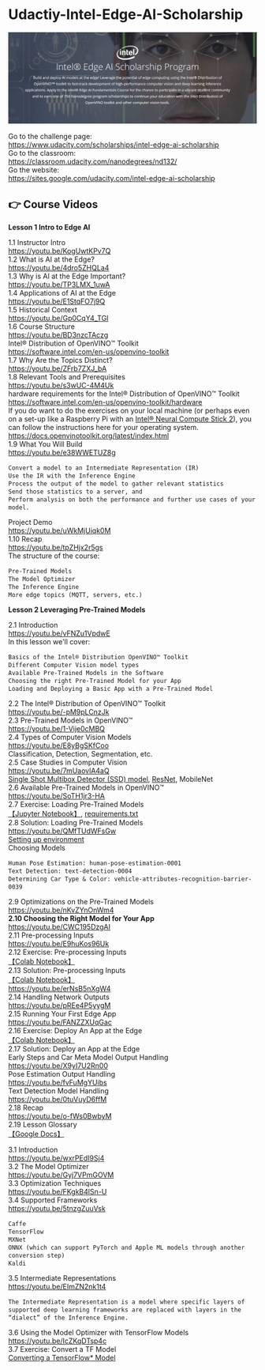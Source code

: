 ﻿# Udactiy-Intel-Edge-AI-Scholarship

<img src="https://github.com/Nov05/pictures/blob/master/Udacity/2019-12-19%20Intel%20Edge/2019-12-19%2014_14_21-Udacity%20_%20Udacity.png?raw=true">   
  
Go to the challenge page:     
https://www.udacity.com/scholarships/intel-edge-ai-scholarship     
Go to the classroom:   
https://classroom.udacity.com/nanodegrees/nd132/    
Go the website:    
https://sites.google.com/udacity.com/intel-edge-ai-scholarship    

## :point_right: Course Videos   

**Lesson 1 Intro to Edge AI**   

1.1 Instructor Intro   
https://youtu.be/KogUwtKPv7Q   
1.2 What is AI at the Edge?       
https://youtu.be/4dro5ZHQLa4     
1.3 Why is AI at the Edge Important?     
https://youtu.be/TP3LMX_1uwA    
1.4 Applications of AI at the Edge    
https://youtu.be/E1StqFO7j9Q   
1.5 Historical Context    
https://youtu.be/Gp0CqY4_TGI     
1.6 Course Structure    
https://youtu.be/BD3nzcTAczg   
Intel® Distribution of OpenVINO™ Toolkit    
https://software.intel.com/en-us/openvino-toolkit       
1.7 Why Are the Topics Distinct?    
https://youtu.be/ZFrb7ZXJ_bA   
1.8 Relevant Tools and Prerequisites    
https://youtu.be/s3wUC-4M4Uk     
hardware requirements for the Intel® Distribution of OpenVINO™ Toolkit    
https://software.intel.com/en-us/openvino-toolkit/hardware    
If you do want to do the exercises on your local machine (or perhaps even on a set-up like a Raspberry Pi with an [Intel® Neural Compute Stick 2](https://software.intel.com/en-us/articles/intel-neural-compute-stick-2-and-open-source-openvino-toolkit)), you can follow the instructions here for your operating system.    
https://docs.openvinotoolkit.org/latest/index.html      
1.9 What You Will Build      
https://youtu.be/e38WWETUZ8g    
```
Convert a model to an Intermediate Representation (IR)
Use the IR with the Inference Engine
Process the output of the model to gather relevant statistics
Send those statistics to a server, and
Perform analysis on both the performance and further use cases of your model.
```
Project Demo    
https://youtu.be/uWkMjUiqk0M   
1.10 Recap   
https://youtu.be/tpZHjx2r5gs    
The structure of the course:     
```
Pre-Trained Models
The Model Optimizer
The Inference Engine
More edge topics (MQTT, servers, etc.)
```

**Lesson 2 Leveraging Pre-Trained Models**   

2.1 Introduction   
https://youtu.be/vFNZu1VpdwE    
In this lesson we'll cover:   
```
Basics of the Intel® Distribution OpenVINO™ Toolkit
Different Computer Vision model types
Available Pre-Trained Models in the Software
Choosing the right Pre-Trained Model for your App
Loading and Deploying a Basic App with a Pre-Trained Model
```
2.2 The Intel® Distribution of OpenVINO™ Toolkit   
https://youtu.be/-pM9pLCnzJk    
2.3 Pre-Trained Models in OpenVINO™    
https://youtu.be/1-Vije0cMBQ   
2.4 Types of Computer Vision Models    
https://youtu.be/E8yBgSKfCoo    
Classification, Detection, Segmentation, etc.    
2.5 Case Studies in Computer Vision    
https://youtu.be/7mUaovlA4aQ     
[Single Shot Multibox Detector (SSD) model](https://arxiv.org/abs/1512.02325), [ResNet](https://arxiv.org/pdf/1512.03385.pdf), MobileNet     
2.6 Available Pre-Trained Models in OpenVINO™    
https://youtu.be/SoTH1jr3-HA    
2.7 Exercise: Loading Pre-Trained Models     
[【Jupyter Notebook】](https://github.com/Nov05/Udactiy-Intel-Edge-AI-Scholarship/blob/master/content/2.07.guide.ipynb), [requirements.txt](  
https://github.com/Nov05/Udactiy-Intel-Edge-AI-Scholarship/blob/master/content/requirements.txt)           
2.8 Solution: Loading Pre-Trained Models    
https://youtu.be/QMfTUdWFsGw   
[Setting up environment](https://docs.google.com/document/d/13wwk-eQJAZOph8uBDWabZwcKWpsv0YraLzU7zLgjxB4/edit?usp=sharing)    
Choosing Models   
```
Human Pose Estimation: human-pose-estimation-0001
Text Detection: text-detection-0004
Determining Car Type & Color: vehicle-attributes-recognition-barrier-0039
```   
2.9 Optimizations on the Pre-Trained Models    
https://youtu.be/nKvZYnOnWm4    
**2.10 Choosing the Right Model for Your App**   
https://youtu.be/CWC195DzgAI   
2.11 Pre-processing Inputs    
https://youtu.be/E9huKos96Uk   
2.12 Exercise: Pre-processing Inputs   
[【Colab Notebook】](https://github.com/Nov05/Udactiy-Intel-Edge-AI-Scholarship/blob/master/content/2.07.guide.ipynb)     
2.13 Solution: Pre-processing Inputs   
[【Colab Notebook】](https://colab.research.google.com/drive/199uSnvkpN2Zy7cLXLCkPZ1S8hcc9NgwT)   
https://youtu.be/erNsB5nXgW4    
2.14 Handling Network Outputs   
https://youtu.be/pREe4P5yygM      
2.15 Running Your First Edge App    
https://youtu.be/FANZZXUqGac    
2.16 Exercise: Deploy An App at the Edge    
[【Colab Notebook】](https://colab.research.google.com/drive/1Qm9AnHoUcN6s738bo7pmJxp10nmOq8O-)   
2.17 Solution: Deploy an App at the Edge   
Early Steps and Car Meta Model Output Handling        
https://youtu.be/X9yI7U2Rn00     
Pose Estimation Output Handling    
https://youtu.be/fvFuMgYUibs    
Text Detection Model Handling   
https://youtu.be/0tuVuyD6ffM    
2.18 Recap          
https://youtu.be/o-fWs0BwbyM      
2.19 Lesson Glossary    
[【Google Docs】](https://docs.google.com/document/d/1baou2YgpwyMzcBBK-i00y02b2fWFuVLo4iuPYbP3f4s/edit?usp=sharing)   

3.1 Introduction  
https://youtu.be/wxrPEdI9Sj4   
3.2 The Model Optimizer   
https://youtu.be/Gyj7VPmGOVM   
3.3 Optimization Techniques   
https://youtu.be/FKgkB4lSn-U  
3.4 Supported Frameworks   
https://youtu.be/5tnzgZuuVsk   
```
Caffe
TensorFlow
MXNet
ONNX (which can support PyTorch and Apple ML models through another conversion step)
Kaldi
```  
3.5 Intermediate Representations    
https://youtu.be/EImZN2nk1t4    
```
The Intermediate Representation is a model where specific layers of 
supported deep learning frameworks are replaced with layers in the 
“dialect” of the Inference Engine.
```  
3.6 Using the Model Optimizer with TensorFlow Models   
https://youtu.be/IcZKqDTsp4c    
3.7 Exercise: Convert a TF Model   
[Converting a TensorFlow* Model](https://docs.openvinotoolkit.org/latest/_docs_MO_DG_prepare_model_convert_model_Convert_Model_From_TensorFlow.html)     


 

   


























     
   





  
 

 



       

   


     


 














